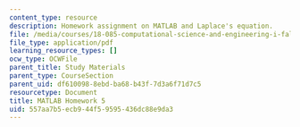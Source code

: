 ```yaml
---
content_type: resource
description: Homework assignment on MATLAB and Laplace's equation.
file: /media/courses/18-085-computational-science-and-engineering-i-fall-2008/557aa7b5ecb944f59595436dc88e9da3_matlab5.pdf
file_type: application/pdf
learning_resource_types: []
ocw_type: OCWFile
parent_title: Study Materials
parent_type: CourseSection
parent_uid: df610098-8ebd-ba68-b43f-7d3a6f71d7c5
resourcetype: Document
title: MATLAB Homework 5
uid: 557aa7b5-ecb9-44f5-9595-436dc88e9da3
---
```

